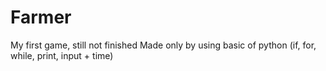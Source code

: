 # Farmer
My first game, still not finished
Made only by using basic of python (if, for, while, print, input + time)
